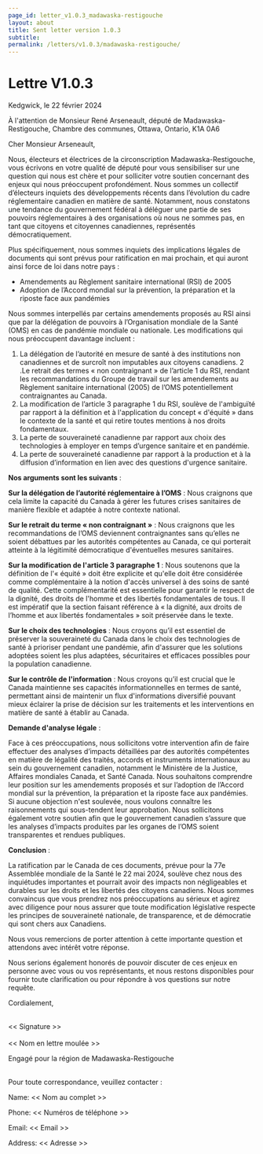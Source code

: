 ```yaml
---
page_id: letter_v1.0.3_madawaska-restigouche
layout: about
title: Sent letter version 1.0.3
subtitle: 
permalink: /letters/v1.0.3/madawaska-restigouche/
---
```


# Lettre V1.0.3


Kedgwick, le 22 février 2024

À l'attention de Monsieur René Arseneault, député de Madawaska-Restigouche,
Chambre des communes,
Ottawa, Ontario, K1A 0A6


Cher Monsieur Arseneault,

Nous, électeurs et électrices de la circonscription Madawaska-Restigouche, vous écrivons en votre qualité de député pour vous sensibiliser sur une question qui nous est chère et pour solliciter votre soutien concernant des enjeux qui nous préoccupent profondément. Nous sommes un collectif d’électeurs inquiets des développements récents dans l’évolution du cadre réglementaire canadien en matière de santé. Notamment, nous constatons une tendance du gouvernement fédéral à déléguer une partie de ses pouvoirs réglementaires à des organisations où nous ne sommes pas, en tant que citoyens et citoyennes canadiennes, représentés démocratiquement.

Plus spécifiquement, nous sommes inquiets des implications légales de documents qui sont prévus pour ratification en mai prochain, et qui auront ainsi force de loi dans notre pays :

- Amendements au Règlement sanitaire international (RSI) de 2005
- Adoption de l’Accord mondial sur la prévention, la préparation et la riposte face aux pandémies

Nous sommes interpellés par certains amendements proposés au RSI ainsi que par la délégation de pouvoirs à l’Organisation mondiale de la Santé (OMS) en cas de pandémie mondiale ou nationale. Les modifications qui nous préoccupent davantage incluent :

1. La délégation de l’autorité en mesure de santé à des institutions non canadiennes et de surcroît non imputables aux citoyens canadiens.
2 .Le retrait des termes « non contraignant » de l’article 1 du RSI, rendant les recommandations du Groupe de travail sur les amendements au Règlement sanitaire international (2005) de l’OMS potentiellement contraignantes au Canada.
3. La modification de l’article 3 paragraphe 1 du RSI, soulève de l'ambiguïté par rapport à la définition et à l'application du concept « d'équité » dans le contexte de la santé et qui retire toutes mentions à nos droits fondamentaux.
4. La perte de souveraineté canadienne par rapport aux choix des technologies à employer en temps d’urgence sanitaire et en pandémie.
5. La perte de souveraineté canadienne par rapport à la production et à la diffusion d’information en lien avec des questions d'urgence sanitaire.

**Nos arguments sont les suivants** :

**Sur la délégation de l’autorité réglementaire à l’OMS** : Nous craignons que cela limite la capacité du Canada à gérer les futures crises sanitaires de manière flexible et adaptée à notre contexte national.

**Sur le retrait du terme « non contraignant »** : Nous craignons que les recommandations de l’OMS deviennent contraignantes sans qu’elles ne soient débattues par les autorités compétentes au Canada, ce qui porterait atteinte à la légitimité démocratique d'éventuelles mesures sanitaires.

**Sur la modification de l'article 3 paragraphe 1** : Nous soutenons que la définition de l'« équité » doit être explicite et qu'elle doit être considérée comme complémentaire à la notion d'accès universel à des soins de santé de qualité. Cette complémentarité est essentielle pour garantir le respect de la dignité, des droits de l'homme et des libertés fondamentales de tous. Il est impératif que la section faisant référence à « la dignité, aux droits de l’homme et aux libertés fondamentales » soit préservée dans le texte.

**Sur le choix des technologies** : Nous croyons qu’il est essentiel de préserver la souveraineté du Canada dans le choix des technologies de santé à prioriser pendant une pandémie, afin d'assurer que les solutions adoptées soient les plus adaptées, sécuritaires et efficaces possibles pour la population canadienne.

**Sur le contrôle de l'information** : Nous croyons qu’il est crucial que le Canada maintienne ses capacités informationnelles en termes de santé, permettant ainsi de maintenir un flux d'informations diversifié pouvant mieux éclairer la prise de décision sur les traitements et les interventions en matière de santé à établir au Canada.


**Demande d'analyse légale** :

Face à ces préoccupations, nous sollicitons votre intervention afin de faire effectuer des analyses d’impacts détaillées par des autorités compétentes en matière de légalité des traités, accords et instruments internationaux au sein du gouvernement canadien, notamment le Ministère de la Justice, Affaires mondiales Canada, et Santé Canada. Nous souhaitons comprendre leur position sur les amendements proposés et sur l’adoption de l’Accord mondial sur la prévention, la préparation et la riposte face aux pandémies. Si aucune objection n'est soulevée, nous voulons connaître les raisonnements qui sous-tendent leur approbation. Nous sollicitons également votre soutien afin que le gouvernement canadien s’assure que les analyses d’impacts produites par les organes de l’OMS soient transparentes et rendues publiques. 

**Conclusion** :

La ratification par le Canada de ces documents, prévue pour la 77e Assemblée mondiale de la Santé le 22 mai 2024, soulève chez nous des inquiétudes importantes et pourrait avoir des impacts non négligeables et durables sur les droits et les libertés des citoyens canadiens. Nous sommes convaincus que vous prendrez nos préoccupations au sérieux et agirez avec diligence pour nous assurer que toute modification législative respecte les principes de souveraineté nationale, de transparence, et de démocratie qui sont chers aux Canadiens.
 
Nous vous remercions de porter attention à cette importante question et attendons avec intérêt votre réponse.

Nous serions également honorés de pouvoir discuter de ces enjeux en personne avec vous ou vos représentants, et nous restons disponibles pour fournir toute clarification ou pour répondre à vos questions sur notre requête.


 
Cordialement,


<br>
<< Signature >>
<br>

<br>
<< Nom en lettre moulée >>

Engagé pour la région de Madawaska-Restigouche

<br>
Pour toute correspondance, veuillez contacter :

Name: << Nom au complet >>

Phone: << Numéros de téléphone >>

Email: << Email >>

Address: << Adresse >>

